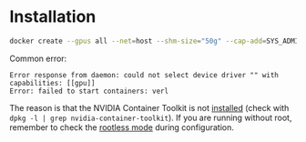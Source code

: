 # Installation

```bash
docker create --gpus all --net=host --shm-size="50g" --cap-add=SYS_ADMIN -v .:/workspace/prover --name prover pufanyi/prover:latest sleep infinity
```

Common error:

```plain
Error response from daemon: could not select device driver "" with capabilities: [[gpu]]
Error: failed to start containers: verl
```

The reason is that the NVIDIA Container Toolkit is not [installed](https://docs.nvidia.com/datacenter/cloud-native/container-toolkit/latest/install-guide.html) (check with `dpkg -l | grep nvidia-container-toolkit`). If you are running without root, remember to check the [rootless mode](https://docs.nvidia.com/datacenter/cloud-native/container-toolkit/latest/install-guide.html#rootless-mode) during configuration.